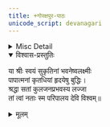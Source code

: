 ```yaml
---
title: +गोरक्षपुर-पाठः
unicode_script: devanagari
---
```


<details><summary>Misc Detail</summary>

॥ श्रीदुर्गायैनमः॥  
श्रीदुर्गासप्तशती  
हिन्दी अनुवाद तथा पाठ विधि सहित

अनुवादक—पाण्डेय पं० श्रीरामनारायणदत्तजी शास्त्री ‘राम’
</details>

<details open><summary>विश्वास-प्रस्तुतिः</summary>

या श्रीः स्वयं सुकृतिनां भवनेष्वलक्ष्मीः  
पापात्मनां कृतधियां हृदयेषु बुद्धिः।  
श्रद्धा सतां कुलजनप्रभवस्य लज्जा  
तां त्वां नताः स्म परिपालय देवि विश्वम्॥
</details>

<details><summary>मूलम्</summary>

या श्रीः स्वयं सुकृतिनां भवनेष्वलक्ष्मीः  
पापात्मनां कृतधियां हृदयेषु बुद्धिः।  
श्रद्धा सतां कुलजनप्रभवस्य लज्जा  
तां त्वां नताः स्म परिपालय देवि विश्वम्॥
</details>
